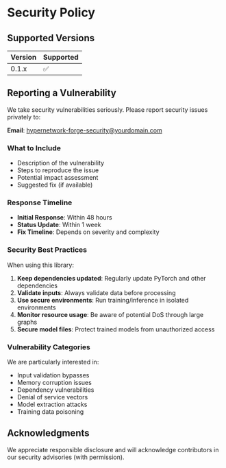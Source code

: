 # Security Policy

## Supported Versions

| Version | Supported          |
| ------- | ------------------ |
| 0.1.x   | :white_check_mark: |

## Reporting a Vulnerability

We take security vulnerabilities seriously. Please report security issues privately to:

**Email**: hypernetwork-forge-security@yourdomain.com

### What to Include

- Description of the vulnerability
- Steps to reproduce the issue
- Potential impact assessment
- Suggested fix (if available)

### Response Timeline

- **Initial Response**: Within 48 hours
- **Status Update**: Within 1 week
- **Fix Timeline**: Depends on severity and complexity

### Security Best Practices

When using this library:

1. **Keep dependencies updated**: Regularly update PyTorch and other dependencies
2. **Validate inputs**: Always validate data before processing
3. **Use secure environments**: Run training/inference in isolated environments
4. **Monitor resource usage**: Be aware of potential DoS through large graphs
5. **Secure model files**: Protect trained models from unauthorized access

### Vulnerability Categories

We are particularly interested in:

- Input validation bypasses
- Memory corruption issues
- Dependency vulnerabilities
- Denial of service vectors
- Model extraction attacks
- Training data poisoning

## Acknowledgments

We appreciate responsible disclosure and will acknowledge contributors in our security advisories (with permission).